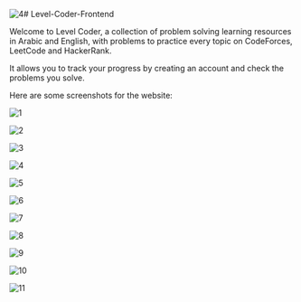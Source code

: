 ![4](https://github.com/MahmoudAbdelazim/Level-Coder-Frontend/assets/43009893/25fb6989-3c30-41e9-9c99-9cb5d629a535)# Level-Coder-Frontend

Welcome to Level Coder, a collection of problem solving learning resources in Arabic and English, with problems to practice every topic on CodeForces, LeetCode and HackerRank.

It allows you to track your progress by creating an account and check the problems you solve.

Here are some screenshots for the website:

![1](https://github.com/MahmoudAbdelazim/Level-Coder-Frontend/assets/43009893/5de6acda-d528-4b78-839c-c9144e844601)

![2](https://github.com/MahmoudAbdelazim/Level-Coder-Frontend/assets/43009893/1e8d713f-65e2-4ac6-8745-c1bd83add71f)

![3](https://github.com/MahmoudAbdelazim/Level-Coder-Frontend/assets/43009893/cb98d09f-b136-44ec-b0bf-b7bbeee37f68)

![4](https://github.com/MahmoudAbdelazim/Level-Coder-Frontend/assets/43009893/e95c5dfb-b9f9-445c-b01f-9ea5ba6644ec)

![5](https://github.com/MahmoudAbdelazim/Level-Coder-Frontend/assets/43009893/00cdf792-d47d-44b4-ad2f-9d1929ceb8d0)

![6](https://github.com/MahmoudAbdelazim/Level-Coder-Frontend/assets/43009893/729d8bd0-ec16-4b0d-b11b-52dfbf861dbd)

![7](https://github.com/MahmoudAbdelazim/Level-Coder-Frontend/assets/43009893/314da634-3943-431b-915f-41725ae7e79f)

![8](https://github.com/MahmoudAbdelazim/Level-Coder-Frontend/assets/43009893/037ca409-e159-4834-9216-f589c9f2588e)

![9](https://github.com/MahmoudAbdelazim/Level-Coder-Frontend/assets/43009893/8a87cd42-2645-427a-bea4-d57088ecf611)

![10](https://github.com/MahmoudAbdelazim/Level-Coder-Frontend/assets/43009893/a2b78b83-11a1-42fd-a8bc-3114e3c1ee36)

![11](https://github.com/MahmoudAbdelazim/Level-Coder-Frontend/assets/43009893/a58dbaea-dc5d-4672-87a3-954af824f2ee)
